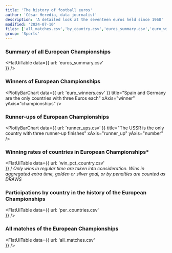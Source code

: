 ```yaml
---
title: 'The history of football euros'
author: 'César Heredia, data journalist'
description: 'A detailed look at the seventeen euros held since 1960'
modified: '2024-07-10'
files: ['all_matches.csv','by_country.csv','euros_summary.csv','euro_winners.csv','runner_ups.csv','win_pct_country.csv']
group: 'Sports'
---
```


### Summary of all European Championships
<FlatUiTable
  data={{
    url: 'euros_summary.csv'    
  }}
/>

### Winners of European Championships
<PlotlyBarChart
  data={{
    url: 'euro_winners.csv'
  }}
  title="Spain and Germany are the only countries with three Euros each"
  xAxis="winner"
  yAxis="championships"
/>

### Runner-ups of European Championships
<PlotlyBarChart
  data={{
    url: 'runner_ups.csv'
  }}
  title="The USSR is the only country with three runner-up finishes"
  xAxis="runner_up"
  yAxis="number"
/>

### Winning rates of countries in European Championships*
<FlatUiTable
  data={{
    url: 'win_pct_country.csv'    
  }}
/
*Only wins in regular time are taken into consideration. Wins in aggregated extra time, golden or silver goal, or by penalties are counted as DRAWS*

### Participations by country in the history of the European Championships
<FlatUiTable
  data={{
    url: 'per_countries.csv'    
  }}
/>

### All matches of the European Championships
<FlatUiTable
  data={{
    url: 'all_matches.csv'    
  }}
/>
